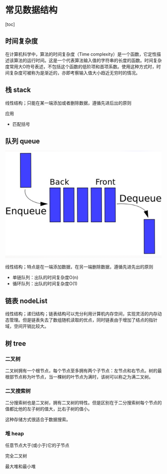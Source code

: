 # 常见数据结构

[toc]

## 时间复杂度

在计算机科学中，算法的时间复杂度（Time complexity）是一个函数，它定性描述该算法的运行时间。这是一个代表算法输入值的字符串的长度的函数。时间复杂度常用大O符号表述，不包括这个函数的低阶项和首项系数。使用这种方式时，时间复杂度可被称为是渐近的，亦即考察输入值大小趋近无穷时的情况。

## 栈 stack

线性结构；只能在某一端添加或者删除数据，遵循先进后出的原则

应用

- 匹配括号

## 队列 queue

![ ](./img/queue.png)

线性结构；特点是在一端添加数据，在另一端删除数据，遵循先进先出的原则

- 单链队列：出队的时间复杂度O(n)
- 循环队列：出队的时间复杂度O(1)

## 链表 nodeList

线性结构；递归结构；链表结构可以充分利用计算机内存空间，实现灵活的内存动态管理。但是链表失去了数组随机读取的优点，同时链表由于增加了结点的指针域，空间开销比较大。

## 树 tree

### 二叉树

二叉树拥有一个根节点，每个节点至多拥有两个子节点：左节点和右节点。树的最根部节点称为叶节点，当一棵树的叶节点为满时，该树可以称之为满二叉树。

### 二叉搜索树

二分搜索树也是二叉树，拥有二叉树的特性。但是区别在于二分搜索树每个节点的值都比他的左子树的值大，比右子树的值小。

这种存储方式很适合于数据搜索。

### 堆 heap

任意节点大于(或小于)它的子节点

完全二叉树

最大堆和最小堆
